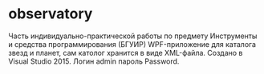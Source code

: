 # observatory
Часть индивидуально-практической работы по  предмету Инструменты и средства программирования (БГУИР) 
WPF-приложение для каталога звезд и планет, сам католог хранится в виде XML-файла.
Создано в Visual Studio 2015.
Логин admin пароль Password.
